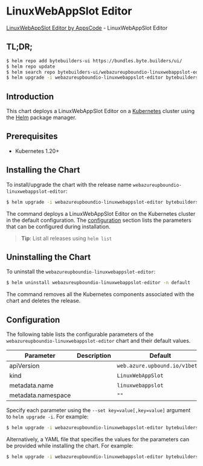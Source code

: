 # LinuxWebAppSlot Editor

[LinuxWebAppSlot Editor by AppsCode](https://byte.builders) - LinuxWebAppSlot Editor

## TL;DR;

```bash
$ helm repo add bytebuilders-ui https://bundles.byte.builders/ui/
$ helm repo update
$ helm search repo bytebuilders-ui/webazureupboundio-linuxwebappslot-editor --version=v0.4.18
$ helm upgrade -i webazureupboundio-linuxwebappslot-editor bytebuilders-ui/webazureupboundio-linuxwebappslot-editor -n default --create-namespace --version=v0.4.18
```

## Introduction

This chart deploys a LinuxWebAppSlot Editor on a [Kubernetes](http://kubernetes.io) cluster using the [Helm](https://helm.sh) package manager.

## Prerequisites

- Kubernetes 1.20+

## Installing the Chart

To install/upgrade the chart with the release name `webazureupboundio-linuxwebappslot-editor`:

```bash
$ helm upgrade -i webazureupboundio-linuxwebappslot-editor bytebuilders-ui/webazureupboundio-linuxwebappslot-editor -n default --create-namespace --version=v0.4.18
```

The command deploys a LinuxWebAppSlot Editor on the Kubernetes cluster in the default configuration. The [configuration](#configuration) section lists the parameters that can be configured during installation.

> **Tip**: List all releases using `helm list`

## Uninstalling the Chart

To uninstall the `webazureupboundio-linuxwebappslot-editor`:

```bash
$ helm uninstall webazureupboundio-linuxwebappslot-editor -n default
```

The command removes all the Kubernetes components associated with the chart and deletes the release.

## Configuration

The following table lists the configurable parameters of the `webazureupboundio-linuxwebappslot-editor` chart and their default values.

|     Parameter      | Description |                  Default                  |
|--------------------|-------------|-------------------------------------------|
| apiVersion         |             | <code>web.azure.upbound.io/v1beta1</code> |
| kind               |             | <code>LinuxWebAppSlot</code>              |
| metadata.name      |             | <code>linuxwebappslot</code>              |
| metadata.namespace |             | <code>""</code>                           |


Specify each parameter using the `--set key=value[,key=value]` argument to `helm upgrade -i`. For example:

```bash
$ helm upgrade -i webazureupboundio-linuxwebappslot-editor bytebuilders-ui/webazureupboundio-linuxwebappslot-editor -n default --create-namespace --version=v0.4.18 --set apiVersion=web.azure.upbound.io/v1beta1
```

Alternatively, a YAML file that specifies the values for the parameters can be provided while
installing the chart. For example:

```bash
$ helm upgrade -i webazureupboundio-linuxwebappslot-editor bytebuilders-ui/webazureupboundio-linuxwebappslot-editor -n default --create-namespace --version=v0.4.18 --values values.yaml
```
